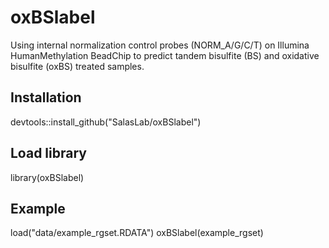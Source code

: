 # oxBSlabel

Using internal normalization control probes (NORM_A/G/C/T) on Illumina HumanMethylation BeadChip to predict tandem bisulfite (BS) and oxidative bisulfite (oxBS) treated samples. 


## Installation

devtools::install_github("SalasLab/oxBSlabel")


## Load library 
library(oxBSlabel)


## Example
load("data/example_rgset.RDATA")
oxBSlabel(example_rgset)



